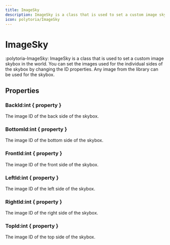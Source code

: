 ```yaml
---
title: ImageSky
description: ImageSky is a class that is used to set a custom image skybox in the world.
icon: polytoria/ImageSky
---
```


# ImageSky

:polytoria-ImageSky: ImageSky is a class that is used to set a custom image skybox in the world. You can set the images used for the individual sides of the skybox by changing the ID properties. Any image from the library can be used for the skybox.

## Properties

### BackId:int { property }

The image ID of the back side of the skybox.

### BottomId:int { property }

The image ID of the bottom side of the skybox.

### FrontId:int { property }

The image ID of the front side of the skybox.

### LeftId:int { property }

The image ID of the left side of the skybox.

### RightId:int { property }

The image ID of the right side of the skybox.

### TopId:int { property }

The image ID of the top side of the skybox.
